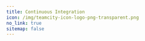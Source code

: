 ```yaml
---
title: Continuous Integration
icon: /img/teamcity-icon-logo-png-transparent.png
no_link: true
sitemap: false
---
```

<!--more-->